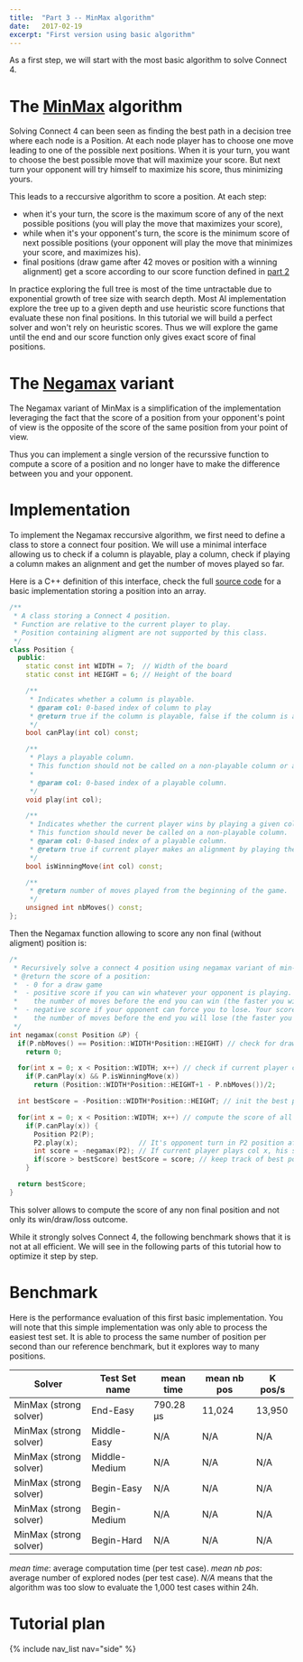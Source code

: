 ```yaml
---
title:  "Part 3 -- MinMax algorithm"
date:   2017-02-19
excerpt: "First version using basic algorithm"
---
```


As a first step, we will start with the most basic algorithm to solve Connect 4.

# The [MinMax](https://en.wikipedia.org/wiki/Minimax) algorithm

Solving Connect 4 can been seen as finding the best path in a decision tree where each node is a Position. At each node player has to choose one move leading to one of the possible next positions. When it is your turn, you want to choose the best possible move that will maximize your score. But next turn your opponent will try himself to maximize his score, thus minimizing yours.

This leads to a reccursive algorithm to score a position. At each step:

- when it's your turn, the score is the maximum score of any of the next possible positions (you will play the move that maximizes your score),
- while when it's your opponent's turn, the score is the minimum score of next possible positions (your opponent will play the move that minimizes your score, and maximizes his).
- final positions (draw game after 42 moves or position with a winning alignment) get a score according to our score function defined in [part 2](/solving-connect-four/02-test-protocol/#positions-score)

In practice exploring the full tree is most of the time untractable due to exponential growth of tree size with search depth. Most AI implementation explore the tree up to a given depth and use heuristic score functions that evaluate these non final positions. In this tutorial we will build a perfect solver and won't rely on heuristic scores. Thus we will explore the game until the end and our score function only gives exact score of final positions.

# The [Negamax](https://en.wikipedia.org/wiki/Negamax) variant 

The Negamax variant of MinMax is a simplification of the implementation leveraging the fact that the score of a position from your opponent's point of view is the opposite of the score of the same position from your point of view.

Thus you can implement a single version of the recurssive function to compute a score of a position and no longer have to make the difference between you and your opponent.


# Implementation

To implement the Negamax reccursive algorithm, we first need to define a class to store a connect four position. We will use a minimal interface allowing us to check if a column is playable, play a column, check if playing a column makes an alignment and get the number of moves played so far.

Here is a C++ definition of this interface, check the full [source code](https://github.com/PascalPons/connect4/releases/tag/part3) for a basic implementation storing a position into an array.

```c++
/** 
 * A class storing a Connect 4 position.
 * Function are relative to the current player to play.
 * Position containing aligment are not supported by this class.
 */
class Position {
  public:
    static const int WIDTH = 7;  // Width of the board
    static const int HEIGHT = 6; // Height of the board

    /**
     * Indicates whether a column is playable.
     * @param col: 0-based index of column to play
     * @return true if the column is playable, false if the column is already full.
     */
    bool canPlay(int col) const;

    /**
     * Plays a playable column.
     * This function should not be called on a non-playable column or a column making an alignment.
     *
     * @param col: 0-based index of a playable column.
     */
    void play(int col);

    /**
     * Indicates whether the current player wins by playing a given column.
     * This function should never be called on a non-playable column.
     * @param col: 0-based index of a playable column.
     * @return true if current player makes an alignment by playing the corresponding column col.
     */
    bool isWinningMove(int col) const;

    /**    
     * @return number of moves played from the beginning of the game.
     */
    unsigned int nbMoves() const;
};
```

Then the Negamax function allowing to score any non final (without aligment) position is:

```c++
/*
 * Recursively solve a connect 4 position using negamax variant of min-max algorithm.
 * @return the score of a position:
 *  - 0 for a draw game
 *  - positive score if you can win whatever your opponent is playing. Your score is
 *    the number of moves before the end you can win (the faster you win, the higher your score)
 *  - negative score if your opponent can force you to lose. Your score is the oposite of 
 *    the number of moves before the end you will lose (the faster you lose, the lower your score).
 */
int negamax(const Position &P) {
  if(P.nbMoves() == Position::WIDTH*Position::HEIGHT) // check for draw game
    return 0; 

  for(int x = 0; x < Position::WIDTH; x++) // check if current player can win next move
    if(P.canPlay(x) && P.isWinningMove(x)) 
      return (Position::WIDTH*Position::HEIGHT+1 - P.nbMoves())/2;

  int bestScore = -Position::WIDTH*Position::HEIGHT; // init the best possible score with a lower bound of score.

  for(int x = 0; x < Position::WIDTH; x++) // compute the score of all possible next move and keep the best one
    if(P.canPlay(x)) {
      Position P2(P);
      P2.play(x);               // It's opponent turn in P2 position after current player plays x column.
      int score = -negamax(P2); // If current player plays col x, his score will be the opposite of opponent's score after playing col x
      if(score > bestScore) bestScore = score; // keep track of best possible score so far.
    }

  return bestScore;
}
```

This solver allows to compute the score of any non final position and not only its win/draw/loss outcome. 

While it strongly solves Connect 4, the following benchmark shows that it is not at all efficient. We will see in the following parts of this tutorial how to optimize it step by step.

# Benchmark

Here is the performance evaluation of this first basic implementation. You will note that this simple implementation was only able to process the easiest test set. It is able to process the same number of position per second than our reference benchmark, but it explores way to many positions.


|Solver                        |Test Set name   |mean time    |mean nb pos  |K pos/s |
|------------------------------|----------------|-------------|-------------|--------|
|MinMax (strong solver)        |End-Easy        |790.28 μs    |11,024       |13,950  |
|MinMax (strong solver)        |Middle-Easy     |N/A          |N/A          |N/A     |
|MinMax (strong solver)        |Middle-Medium   |N/A          |N/A          |N/A     |
|MinMax (strong solver)        |Begin-Easy      |N/A          |N/A          |N/A     |
|MinMax (strong solver)        |Begin-Medium    |N/A          |N/A          |N/A     |
|MinMax (strong solver)        |Begin-Hard      |N/A          |N/A          |N/A     |

*mean time*: average computation time (per test case). *mean nb pos*: average number of explored nodes (per test case).
*N/A* means that the algorithm was too slow to evaluate the 1,000 test cases within 24h.

# Tutorial plan
  {% include nav_list nav="side" %}

